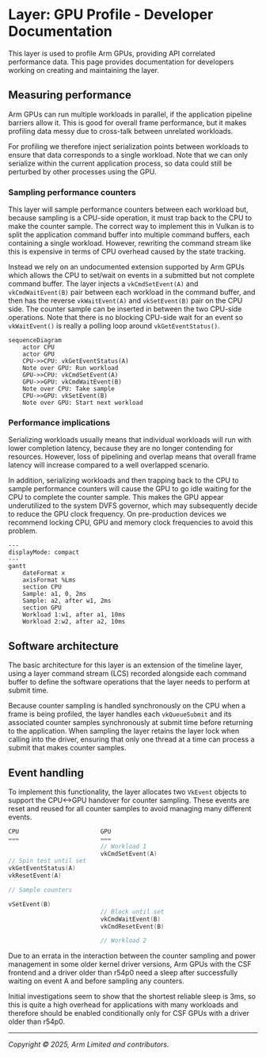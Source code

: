 # Layer: GPU Profile - Developer Documentation

This layer is used to profile Arm GPUs, providing API correlated performance
data. This page provides documentation for developers working on creating and
maintaining the layer.

## Measuring performance

Arm GPUs can run multiple workloads in parallel, if the application pipeline
barriers allow it. This is good for overall frame performance, but it makes
profiling data messy due to cross-talk between unrelated workloads.

For profiling we therefore inject serialization points between workloads to
ensure that data corresponds to a single workload. Note that we can only
serialize within the current application process, so data could still be
perturbed by other processes using the GPU.

### Sampling performance counters

This layer will sample performance counters between each workload but, because
sampling is a CPU-side operation, it must trap back to the CPU to make the
counter sample. The correct way to implement this in Vulkan is to split the
application command buffer into multiple command buffers, each containing a
single workload. However, rewriting the command stream like this is expensive
in terms of CPU overhead caused by the state tracking.

Instead we rely on an undocumented extension supported by Arm GPUs which
allows the CPU to set/wait on events in a submitted but not complete command
buffer. The layer injects a `vkCmdSetEvent(A)` and `vkCmdWaitEvent(B)` pair
between each workload in the command buffer, and then has the reverse
`vkWaitEvent(A)` and `vkSetEvent(B)` pair on the CPU side. The counter sample
can be inserted in between the two CPU-side operations. Note that there is no
blocking CPU-side wait for an event so `vkWaitEvent()` is really a polling loop
around `vkGetEventStatus()`.

```mermaid
sequenceDiagram
    actor CPU
    actor GPU
    CPU->>CPU: vkGetEventStatus(A)
    Note over GPU: Run workload
    GPU->>CPU: vkCmdSetEvent(A)
    GPU->>GPU: vkCmdWaitEvent(B)
    Note over CPU: Take sample
    CPU->>GPU: vkSetEvent(B)
    Note over GPU: Start next workload
```

### Performance implications

Serializing workloads usually means that individual workloads will run with
lower completion latency, because they are no longer contending for resources.
However, loss of pipelining and overlap means that overall frame latency will
increase compared to a well overlapped scenario.

In addition, serializing workloads and then trapping back to the CPU to
sample performance counters will cause the GPU to go idle waiting for the CPU
to complete the counter sample. This makes the GPU appear underutilized to the
system DVFS governor, which may subsequently decide to reduce the GPU clock
frequency. On pre-production devices we recommend locking CPU, GPU and memory
clock frequencies to avoid this problem.

```mermaid
---
displayMode: compact
---
gantt
    dateFormat x
    axisFormat %Lms
    section CPU
    Sample: a1, 0, 2ms
    Sample: a2, after w1, 2ms
    section GPU
    Workload 1:w1, after a1, 10ms
    Workload 2:w2, after a2, 10ms
```

## Software architecture

The basic architecture for this layer is an extension of the timeline layer,
using a layer command stream (LCS) recorded alongside each command buffer to
define the software operations that the layer needs to perform at submit time.

Because counter sampling is handled synchronously on the CPU when a frame is
being profiled, the layer handles each `vkQueueSubmit` and its associated
counter samples synchronously at submit time before returning to the
application. When sampling the layer retains the layer lock when calling into
the driver, ensuring that only one thread at a time can process a submit that
makes counter samples.

## Event handling

To implement this functionality, the layer allocates two `VkEvent` objects to
support the CPU<->GPU handover for counter sampling. These events are reset and
reused for all counter samples to avoid managing many different events.

```c
CPU                       GPU
===                       ===
                          // Workload 1
                          vkCmdSetEvent(A)
// Spin test until set
vkGetEventStatus(A)
vkResetEvent(A)

// Sample counters

vSetEvent(B)
                          // Block until set
                          vkCmdWaitEvent(B)
                          vkCmdResetEvent(B)

                          // Workload 2
```

Due to an errata in the interaction between the counter sampling and power
management in some older kernel driver versions, Arm GPUs with the CSF frontend
and a driver older than r54p0 need a sleep after successfully waiting on
event A and before sampling any counters.

Initial investigations seem to show that the shortest reliable sleep is 3ms, so
this is quite a high overhead for applications with many workloads and
therefore should be enabled conditionally only for CSF GPUs with a driver older
than r54p0.

- - -
_Copyright © 2025, Arm Limited and contributors._
